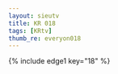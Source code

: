 ```yaml
--- 
layout: sieutv
title: KR 018
tags: [KRtv]
thumb_re: everyon018
---
```

{% include edge1 key="18" %} 
